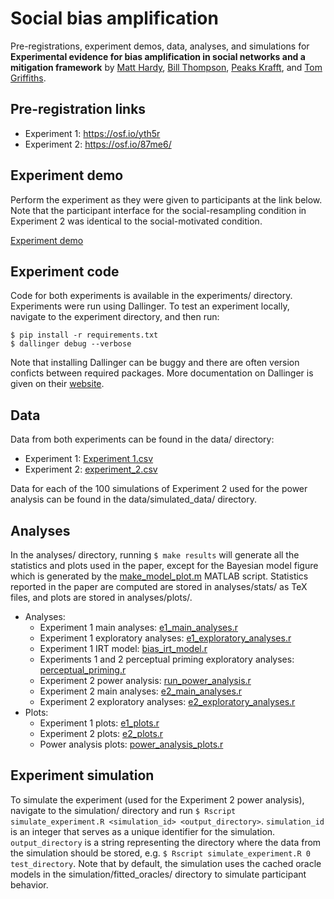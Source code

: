 # Social bias amplification

Pre-registrations, experiment demos, data, analyses, and simulations for <b>Experimental evidence for bias amplification in social networks and a mitigation framework</b> by [Matt Hardy](https://matthardy.org/), [Bill Thompson](https://billdthompson.github.io/), [Peaks Krafft](https://www.arts.ac.uk/creative-computing-institute/people/peaks-krafft), and [Tom Griffiths](https://cocosci.princeton.edu).

## Pre-registration links

* Experiment 1: https://osf.io/yth5r
* Experiment 2: https://osf.io/87me6/

## Experiment demo

Perform the experiment as they were given to participants at the link below. Note that the participant interface for the social-resampling condition in Experiment 2 was identical to the social-motivated condition.

[Experiment demo](https://bias-amplification.netlify.app)

## Experiment code

Code for both experiments is available in the experiments/ directory. Experiments were run using Dallinger. To test an experiment locally, navigate to the experiment directory, and then run: 

```
$ pip install -r requirements.txt
$ dallinger debug --verbose
```

Note that installing Dallinger can be buggy and there are often version conficts between required packages. More documentation on Dallinger is given on their [website](https://dallinger.readthedocs.io/en/latest).

## Data

Data from both experiments can be found in the data/ directory:

* Experiment 1: [Experiment 1.csv](data/experiment_1.csv)
* Experiment 2: [experiment_2.csv](data/experiment_2.csv)

Data for each of the 100 simulations of Experiment 2 used for the power analysis can be found in the data/simulated_data/ directory.

## Analyses

In the analyses/ directory, running `$ make results` will generate all the statistics and plots used in the paper, except for the Bayesian model figure which is generated by the [make_model_plot.m](analyses/bayesian_model/make_model_plot.m) MATLAB script. Statistics reported in the paper are computed are stored in analyses/stats/ as TeX files, and plots are stored in analyses/plots/.

* Analyses:
    * Experiment 1 main analyses: [e1_main_analyses.r](analyses/experiment_1/e1_main_analyses.R)
    * Experiment 1 exploratory analyses: [e1_exploratory_analyses.r](analyses/experiment_1/e1_exploratory_analyses.R)
    * Experiment 1 IRT model: [bias_irt_model.r](analyses/experiment_1/bias_irt_model.R)
    * Experiments 1 and 2 perceptual priming exploratory analyses: [perceptual_priming.r](analyses/experiment_2/perceptual_priming.R)
    * Experiment 2 power analysis: [run_power_analysis.r](analyses/power_analysis/run_power_analysis.R)
    * Experiment 2 main analyses: [e2_main_analyses.r](analyses/experiment_2/e2_main_analyses.R)
    * Experiment 2 exploratory analyses: [e2_exploratory_analyses.r](analyses/experiment_2/e2_exploratory_analyses.R)
* Plots:
    * Experiment 1 plots: [e1_plots.r](analyses/experiment_1/e1_plots.R)
    * Experiment 2 plots: [e2_plots.r](analyses/experiment_2/e2_plots.R)
    * Power analysis plots: [power_analysis_plots.r](analyses/power_analysis/power_analysis_plots.R)

## Experiment simulation

To simulate the experiment (used for the Experiment 2 power analysis), navigate to the simulation/ directory and run `$ Rscript simulate_experiment.R <simulation_id> <output_directory>`. `simulation_id` is an integer that serves as a unique identifier for the simulation. `output_directory` is a string representing the directory where the data from the simulation should be stored, e.g. `$ Rscript simulate_experiment.R 0 test_directory`. Note that by default, the simulation uses the cached oracle models in the simulation/fitted_oracles/ directory to simulate participant behavior.
